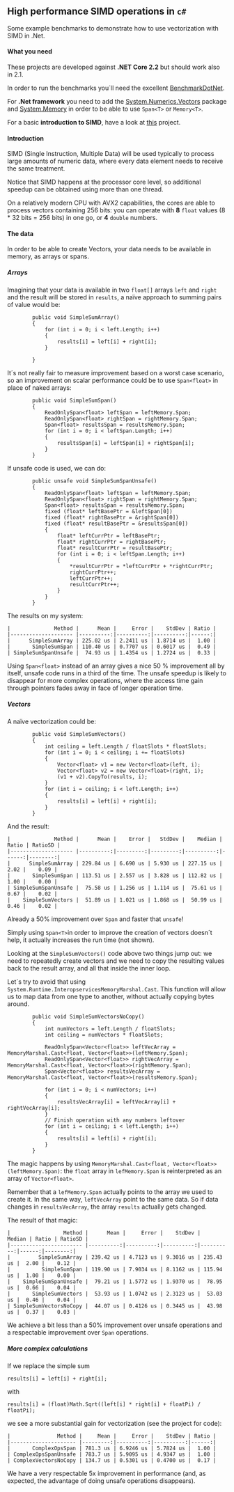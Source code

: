 ## High performance SIMD operations in `c#`

Some example benchmarks to demonstrate how to use vectorization with SIMD in .Net.

#### What you need ####
These projects are developed against **.NET Core 2.2** but should work also in 2.1.

In order to run the benchmarks you´ll need the excellent  [BenchmarkDotNet](https://www.nuget.org/packages/BenchmarkDotNet/).

For **.Net framework** you need to add the [System.Numerics.Vectors](https://www.nuget.org/packages/System.Numerics.Vectors/) package and [System.Memory](https://www.nuget.org/packages/System.Memory/) in order to be able to use `Span<T>` or `Memory<T>`.

For a basic **introduction to SIMD**, have a look at [this](https://github.com/CBGonzalez/SIMDIntro) project.

#### Introduction ####

SIMD (Single Instruction, Multiple Data) will be used typically to process large amounts of numeric data, where every data element needs to receive the same treatment.

Notice that SIMD happens at the processor core level, so additional speedup can be obtained using more than one thread.

On a relatively modern CPU with AVX2 capabilities, the cores are able to process vectors containing 256 bits: you can operate with **8** `float` values (8 * 32 bits = 256 bits) in one go, or **4** `double` numbers.

#### The data ####

In order to be able to create Vectors, your data needs to be available in memory, as arrays or spans.

##### Arrays #####

Imagining that your data is available in two `float[]` arrays `left` and `right` and the result will be stored in `results`, a naïve approach to summing pairs of value would be:

```
        public void SimpleSumArray()
        {
            for (int i = 0; i < left.Length; i++)
            {
                results[i] = left[i] + right[i];
            }

        }
```

It´s not really fair to measure improvement based on a worst case scenario, so an improvement on scalar performance could be to use `Span<float>` in place of naked arrays:

```
        public void SimpleSumSpan()
        {            
            ReadOnlySpan<float> leftSpan = leftMemory.Span;
            ReadOnlySpan<float> rightSpan = rightMemory.Span;
            Span<float> resultsSpan = resultsMemory.Span;            
            for (int i = 0; i < leftSpan.Length; i++)
            {
                resultsSpan[i] = leftSpan[i] + rightSpan[i];
            }
        }
```
If unsafe code is used, we can do:
```
        public unsafe void SimpleSumSpanUnsafe()
        {                    
            ReadOnlySpan<float> leftSpan = leftMemory.Span;
            ReadOnlySpan<float> rightSpan = rightMemory.Span;
            Span<float> resultsSpan = resultsMemory.Span;                
            fixed (float* leftBasePtr = &leftSpan[0])
            fixed (float* rightBasePtr = &rightSpan[0])
            fixed (float* resultBasePtr = &resultsSpan[0])
            {
                float* leftCurrPtr = leftBasePtr;
                float* rightCurrPtr = rightBasePtr;
                float* resultCurrPtr = resultBasePtr;
                for (int i = 0; i < leftSpan.Length; i++)
                {
                    *resultCurrPtr = *leftCurrPtr + *rightCurrPtr;
                    rightCurrPtr++;
                    leftCurrPtr++;
                    resultCurrPtr++;
                }
            }            
        }
```

The results on my system:

```
|              Method |      Mean |     Error |    StdDev | Ratio |
|-------------------- |----------:|----------:|----------:|------:|
|      SimpleSumArray | 225.02 us | 2.2411 us | 1.8714 us |  1.00 |
|       SimpleSumSpan | 110.40 us | 0.7707 us | 0.6017 us |  0.49 |
| SimpleSumSpanUnsafe |  74.93 us | 1.4354 us | 1.2724 us |  0.33 |
```


Using `Span<float>` instead of an array gives a nice 50 % improvement all by itself, unsafe code runs in a third of the time. The unsafe speedup is likely to disappear for more complex operations, where the access time gain through pointers fades away in face of longer operation time.

##### Vectors #####

A naïve vectorization could be:
```
        public void SimpleSumVectors()
        {            
            int ceiling = left.Length / floatSlots * floatSlots;            
            for (int i = 0; i < ceiling; i += floatSlots)
            {
                Vector<float> v1 = new Vector<float>(left, i);
                Vector<float> v2 = new Vector<float>(right, i);
                (v1 + v2).CopyTo(results, i);
            }
            for (int i = ceiling; i < left.Length; i++)
            {
                results[i] = left[i] + right[i];
            }
        }
```
And the result:
```
|              Method |      Mean |    Error |   StdDev |    Median | Ratio | RatioSD |
|-------------------- |----------:|---------:|---------:|----------:|------:|--------:|
|      SimpleSumArray | 229.84 us | 6.690 us | 5.930 us | 227.15 us |  2.02 |    0.09 |
|       SimpleSumSpan | 113.51 us | 2.557 us | 3.828 us | 112.82 us |  1.00 |    0.00 |
| SimpleSumSpanUnsafe |  75.58 us | 1.256 us | 1.114 us |  75.61 us |  0.67 |    0.02 |
|    SimpleSumVectors |  51.89 us | 1.021 us | 1.868 us |  50.99 us |  0.46 |    0.02 |
```
Already a 50% improvement over `Span` and faster that `unsafe`!

Simply using `Span<T>`in order to improve the creation of vectors doesn´t help, it actually increases the run time (not shown).

Looking at the `SimpleSumVectors()` code above two things jump out: we need to repeatedly create vectors and we need to copy the resulting values back to the result array, and all that inside the inner loop.

Let´s try to avoid that using `System.Runtime.InteropservicesMemoryMarshal.Cast`. This function will allow us to map data from one type to another, without actually copying bytes around.

```
        public void SimpleSumVectorsNoCopy()
        {
            int numVectors = left.Length / floatSlots;
            int ceiling = numVectors * floatSlots;

            ReadOnlySpan<Vector<float>> leftVecArray = MemoryMarshal.Cast<float, Vector<float>>(leftMemory.Span);
            ReadOnlySpan<Vector<float>> rightVecArray = MemoryMarshal.Cast<float, Vector<float>>(rightMemory.Span);
            Span<Vector<float>> resultsVecArray = MemoryMarshal.Cast<float, Vector<float>>(resultsMemory.Span);

            for (int i = 0; i < numVectors; i++)
            {
                resultsVecArray[i] = leftVecArray[i] + rightVecArray[i];
            }
            // Finish operation with any numbers leftover
            for (int i = ceiling; i < left.Length; i++)
            {
                results[i] = left[i] + right[i];
            }
        }
```
The magic happens by using `MemoryMarshal.Cast<float, Vector<float>>(leftMemory.Span)`: the `float` array in `lefMemory.Span` is reinterpreted as an array of `Vector<float>`.

Remember that a `lefMemory.Span` actually points to the array we used to create it. In the same way, `leftVecArray` point to the same data. So if data changes in `resultsVecArray`, the array `results` actually gets changed.

The result of that magic:
```
|                 Method |      Mean |     Error |    StdDev |    Median | Ratio | RatioSD |
|----------------------- |----------:|----------:|----------:|----------:|------:|--------:|
|         SimpleSumArray | 239.42 us | 4.7123 us | 9.3016 us | 235.43 us |  2.00 |    0.12 |
|          SimpleSumSpan | 119.90 us | 7.9034 us | 8.1162 us | 115.94 us |  1.00 |    0.00 |
|    SimpleSumSpanUnsafe |  79.21 us | 1.5772 us | 1.9370 us |  78.95 us |  0.66 |    0.04 |
|       SimpleSumVectors |  53.93 us | 1.0742 us | 2.3123 us |  53.03 us |  0.46 |    0.04 |
| SimpleSumVectorsNoCopy |  44.07 us | 0.4126 us | 0.3445 us |  43.98 us |  0.37 |    0.03 |
```
We achieve a bit less than a 50% improvement over unsafe operations and a respectable improvement over `Span` operations.

##### More complex calculations #####

If we replace the simple sum

```
results[i] = left[i] + right[i];
```
 with
 ```
results[i] = (float)Math.Sqrt((left[i] * right[i] + floatPi) / floatPi);
 ```
we see a more substantial gain for vectorization (see the project for code):
```
|               Method |     Mean |     Error |    StdDev | Ratio |
|--------------------- |---------:|----------:|----------:|------:|
|       ComplexOpsSpan | 781.3 us | 6.9246 us | 5.7824 us |  1.00 |
| ComplexOpsSpanUnsafe | 783.7 us | 5.9095 us | 4.9347 us |  1.00 |
| ComplexVectorsNoCopy | 134.7 us | 0.5301 us | 0.4700 us |  0.17 |
```
We have a very respectable 5x improvement in performance (and, as expected, the advantage of doing unsafe operations disappears).
